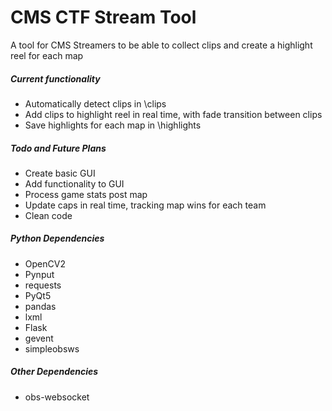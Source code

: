 <h1>CMS CTF Stream Tool</h1>
A tool for CMS Streamers to be able to collect clips and create a highlight reel for each map
<br>
<h5>Current functionality</h5>
<ul>
  <li>Automatically detect clips in \clips</li>
  <li>Add clips to highlight reel in real time, with fade transition between clips</li>
  <li>Save highlights for each map in \highlights</li>
</ul>
<h5>Todo and Future Plans</h5>
<ul>
  <li>Create basic GUI</li>
  <li>Add functionality to GUI</li>
  <li>Process game stats post map</li>
  <li>Update caps in real time, tracking map wins for each team</li>
  <li>Clean code</li>
</ul>
<h5>Python Dependencies</h5>
<ul>
  <li>OpenCV2</li>
  <li>Pynput</li>
  <li>requests</li>
  <li>PyQt5</li>
  <li>pandas</li>
  <li>lxml</li>
  <li>Flask</li>
  <li>gevent</li>
  <li>simpleobsws</li>
</ul>

<h5>Other Dependencies</h5>
<ul>
  <li>obs-websocket</li>
</ul>

